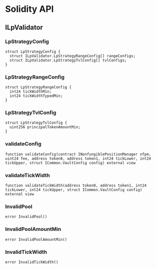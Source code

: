 # Solidity API

## ILpValidator

### LpStrategyConfig

```solidity
struct LpStrategyConfig {
  struct ILpValidator.LpStrategyRangeConfig[] rangeConfigs;
  struct ILpValidator.LpStrategyTvlConfig[] tvlConfigs;
}
```

### LpStrategyRangeConfig

```solidity
struct LpStrategyRangeConfig {
  int24 tickWidthMin;
  int24 tickWidthTypedMin;
}
```

### LpStrategyTvlConfig

```solidity
struct LpStrategyTvlConfig {
  uint256 principalTokenAmountMin;
}
```

### validateConfig

```solidity
function validateConfig(contract INonfungiblePositionManager nfpm, uint24 fee, address token0, address token1, int24 tickLower, int24 tickUpper, struct ICommon.VaultConfig config) external view
```

### validateTickWidth

```solidity
function validateTickWidth(address token0, address token1, int24 tickLower, int24 tickUpper, struct ICommon.VaultConfig config) external view
```

### InvalidPool

```solidity
error InvalidPool()
```

### InvalidPoolAmountMin

```solidity
error InvalidPoolAmountMin()
```

### InvalidTickWidth

```solidity
error InvalidTickWidth()
```

